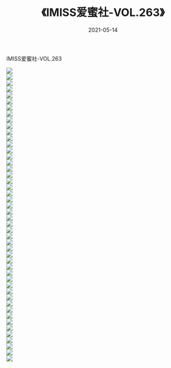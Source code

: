 ﻿---
layout: post
title:  《IMISS爱蜜社-VOL.263》
date:   2021-05-14
img: http://img.660000.xyz/Sharelink/网络美图/2021/IMISS爱蜜社-VOL.263/000.jpg
categories: [美女, 清纯, 唯美]
---

IMISS爱蜜社-VOL.263

  ![](http://img.660000.xyz/Sharelink/网络美图/2021/IMISS爱蜜社-VOL.263/001.jpg) <br> ![](http://img.660000.xyz/Sharelink/网络美图/2021/IMISS爱蜜社-VOL.263/002.jpg) <br> ![](http://img.660000.xyz/Sharelink/网络美图/2021/IMISS爱蜜社-VOL.263/003.jpg) <br> ![](http://img.660000.xyz/Sharelink/网络美图/2021/IMISS爱蜜社-VOL.263/004.jpg) <br> ![](http://img.660000.xyz/Sharelink/网络美图/2021/IMISS爱蜜社-VOL.263/005.jpg) <br> ![](http://img.660000.xyz/Sharelink/网络美图/2021/IMISS爱蜜社-VOL.263/006.jpg) <br> ![](http://img.660000.xyz/Sharelink/网络美图/2021/IMISS爱蜜社-VOL.263/007.jpg) <br> ![](http://img.660000.xyz/Sharelink/网络美图/2021/IMISS爱蜜社-VOL.263/008.jpg) <br> ![](http://img.660000.xyz/Sharelink/网络美图/2021/IMISS爱蜜社-VOL.263/009.jpg) <br> ![](http://img.660000.xyz/Sharelink/网络美图/2021/IMISS爱蜜社-VOL.263/010.jpg) <br> ![](http://img.660000.xyz/Sharelink/网络美图/2021/IMISS爱蜜社-VOL.263/011.jpg) <br> ![](http://img.660000.xyz/Sharelink/网络美图/2021/IMISS爱蜜社-VOL.263/012.jpg) <br> ![](http://img.660000.xyz/Sharelink/网络美图/2021/IMISS爱蜜社-VOL.263/013.jpg) <br> ![](http://img.660000.xyz/Sharelink/网络美图/2021/IMISS爱蜜社-VOL.263/014.jpg) <br> ![](http://img.660000.xyz/Sharelink/网络美图/2021/IMISS爱蜜社-VOL.263/015.jpg) <br> ![](http://img.660000.xyz/Sharelink/网络美图/2021/IMISS爱蜜社-VOL.263/016.jpg) <br> ![](http://img.660000.xyz/Sharelink/网络美图/2021/IMISS爱蜜社-VOL.263/017.jpg) <br> ![](http://img.660000.xyz/Sharelink/网络美图/2021/IMISS爱蜜社-VOL.263/018.jpg) <br> ![](http://img.660000.xyz/Sharelink/网络美图/2021/IMISS爱蜜社-VOL.263/019.jpg) <br> ![](http://img.660000.xyz/Sharelink/网络美图/2021/IMISS爱蜜社-VOL.263/020.jpg) <br> ![](http://img.660000.xyz/Sharelink/网络美图/2021/IMISS爱蜜社-VOL.263/021.jpg) <br> ![](http://img.660000.xyz/Sharelink/网络美图/2021/IMISS爱蜜社-VOL.263/022.jpg) <br> ![](http://img.660000.xyz/Sharelink/网络美图/2021/IMISS爱蜜社-VOL.263/023.jpg) <br> ![](http://img.660000.xyz/Sharelink/网络美图/2021/IMISS爱蜜社-VOL.263/024.jpg) <br> ![](http://img.660000.xyz/Sharelink/网络美图/2021/IMISS爱蜜社-VOL.263/025.jpg) <br> ![](http://img.660000.xyz/Sharelink/网络美图/2021/IMISS爱蜜社-VOL.263/026.jpg) <br> ![](http://img.660000.xyz/Sharelink/网络美图/2021/IMISS爱蜜社-VOL.263/027.jpg) <br> ![](http://img.660000.xyz/Sharelink/网络美图/2021/IMISS爱蜜社-VOL.263/028.jpg) <br> ![](http://img.660000.xyz/Sharelink/网络美图/2021/IMISS爱蜜社-VOL.263/029.jpg) <br> ![](http://img.660000.xyz/Sharelink/网络美图/2021/IMISS爱蜜社-VOL.263/030.jpg) <br> ![](http://img.660000.xyz/Sharelink/网络美图/2021/IMISS爱蜜社-VOL.263/031.jpg) <br> ![](http://img.660000.xyz/Sharelink/网络美图/2021/IMISS爱蜜社-VOL.263/032.jpg) <br> ![](http://img.660000.xyz/Sharelink/网络美图/2021/IMISS爱蜜社-VOL.263/033.jpg) <br> ![](http://img.660000.xyz/Sharelink/网络美图/2021/IMISS爱蜜社-VOL.263/034.jpg) <br> ![](http://img.660000.xyz/Sharelink/网络美图/2021/IMISS爱蜜社-VOL.263/035.jpg) <br> ![](http://img.660000.xyz/Sharelink/网络美图/2021/IMISS爱蜜社-VOL.263/036.jpg) <br> ![](http://img.660000.xyz/Sharelink/网络美图/2021/IMISS爱蜜社-VOL.263/037.jpg) <br> ![](http://img.660000.xyz/Sharelink/网络美图/2021/IMISS爱蜜社-VOL.263/038.jpg) <br> ![](http://img.660000.xyz/Sharelink/网络美图/2021/IMISS爱蜜社-VOL.263/039.jpg) <br> ![](http://img.660000.xyz/Sharelink/网络美图/2021/IMISS爱蜜社-VOL.263/040.jpg) <br> ![](http://img.660000.xyz/Sharelink/网络美图/2021/IMISS爱蜜社-VOL.263/041.jpg) <br> ![](http://img.660000.xyz/Sharelink/网络美图/2021/IMISS爱蜜社-VOL.263/042.jpg) <br> ![](http://img.660000.xyz/Sharelink/网络美图/2021/IMISS爱蜜社-VOL.263/043.jpg) <br> ![](http://img.660000.xyz/Sharelink/网络美图/2021/IMISS爱蜜社-VOL.263/044.jpg) <br> ![](http://img.660000.xyz/Sharelink/网络美图/2021/IMISS爱蜜社-VOL.263/045.jpg) <br> ![](http://img.660000.xyz/Sharelink/网络美图/2021/IMISS爱蜜社-VOL.263/046.jpg) <br> ![](http://img.660000.xyz/Sharelink/网络美图/2021/IMISS爱蜜社-VOL.263/047.jpg) <br> ![](http://img.660000.xyz/Sharelink/网络美图/2021/IMISS爱蜜社-VOL.263/048.jpg) <br>